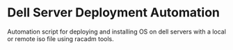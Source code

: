 # Dell Server Deployment Automation 
Automation script for deploying and installing OS on dell servers with a local or remote iso file using racadm tools.
